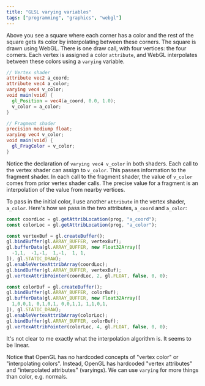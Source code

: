 ```yaml
---
title: "GLSL varying variables"
tags: ["programming", "graphics", "webgl"]
---
```


<div><canvas id="canv" width="200" height="200"></canvas></div>

<script id="vertex-shader" type="x-shader/x-vertex">
  attribute vec2 a_coord;
  attribute vec4 a_color;
  varying vec4 v_color;
  void main(void) {
    gl_Position = vec4(a_coord, 0.0, 1.0);
    v_color = a_color;
  }
</script>

<script id="fragment-shader" type="x-shader/x-fragment">
  precision mediump float;
  varying vec4 v_color;
  void main(void) {
    gl_FragColor = v_color;
  }
</script>

<script>
  const canvas = document.getElementById("canv");
  const gl = canvas.getContext('webgl');

  function createShader(ty, src) {
    const s = gl.createShader(ty);
    gl.shaderSource(s, src);
    gl.compileShader(s);
    if (!gl.getShaderParameter(s, gl.COMPILE_STATUS)) throw gl.getShaderInfoLog(s);
    return s;
  }
  const vertShader = createShader(gl.VERTEX_SHADER, document.getElementById("vertex-shader").innerText);
  const fragShader = createShader(gl.FRAGMENT_SHADER, document.getElementById("fragment-shader").innerText);
  const prog = gl.createProgram();
  gl.attachShader(prog, vertShader);
  gl.attachShader(prog, fragShader);
  gl.linkProgram(prog);

  const coordLoc = gl.getAttribLocation(prog, "a_coord");
  const colorLoc = gl.getAttribLocation(prog, "a_color");

  const vertexBuf = gl.createBuffer();
  gl.bindBuffer(gl.ARRAY_BUFFER, vertexBuf);
  gl.bufferData(gl.ARRAY_BUFFER, new Float32Array([
    -1,1,  -1,-1,  1,-1,  1, 1,
  ]), gl.STATIC_DRAW);
  gl.enableVertexAttribArray(coordLoc);
  gl.bindBuffer(gl.ARRAY_BUFFER, vertexBuf);
  gl.vertexAttribPointer(coordLoc, 2, gl.FLOAT, false, 0, 0);

  const colorBuf = gl.createBuffer();
  gl.bindBuffer(gl.ARRAY_BUFFER, colorBuf);
  gl.bufferData(gl.ARRAY_BUFFER, new Float32Array([
    1,0,0,1, 0,1,0,1, 0,0,1,1, 1,1,0,1,
  ]), gl.STATIC_DRAW);
  gl.enableVertexAttribArray(colorLoc);
  gl.bindBuffer(gl.ARRAY_BUFFER, colorBuf);
  gl.vertexAttribPointer(colorLoc, 4, gl.FLOAT, false, 0, 0);

  gl.useProgram(prog);
  gl.drawArrays(gl.TRIANGLE_FAN, 0, 4);
</script>

Above you see a square where each corner has a color
and the rest of the square gets its color by interpolating between these corners.
The square is drawn using WebGL.
There is one draw call, with four vertices: the four corners.
Each vertex is assigned a color `attribute`,
and WebGL interpolates between these colors using a `varying` variable.

```glsl
// Vertex shader
attribute vec2 a_coord;
attribute vec4 a_color;
varying vec4 v_color;
void main(void) {
  gl_Position = vec4(a_coord, 0.0, 1.0);
  v_color = a_color;
}
```

```glsl
// Fragment shader
precision mediump float;
varying vec4 v_color;
void main(void) {
  gl_FragColor = v_color;
}
```

Notice the declaration of `varying vec4 v_color` in both shaders.
Each call to the vertex shader can assign to `v_color`.
This passes information to the fragment shader.
In each call to the fragment shader,
the value of `v_color` comes from prior vertex shader calls.
The precise value for a fragment is an interpolation of the value from nearby vertices.

To pass in the initial color,
I use another `attribute` in the vertex shader, `a_color`.
Here's how we pass in the two attributes, `a_coord` and `a_color`:

```js
const coordLoc = gl.getAttribLocation(prog, "a_coord");
const colorLoc = gl.getAttribLocation(prog, "a_color");

const vertexBuf = gl.createBuffer();
gl.bindBuffer(gl.ARRAY_BUFFER, vertexBuf);
gl.bufferData(gl.ARRAY_BUFFER, new Float32Array([
  -1,1,  -1,-1,  1,-1,  1, 1,
]), gl.STATIC_DRAW);
gl.enableVertexAttribArray(coordLoc);
gl.bindBuffer(gl.ARRAY_BUFFER, vertexBuf);
gl.vertexAttribPointer(coordLoc, 2, gl.FLOAT, false, 0, 0);

const colorBuf = gl.createBuffer();
gl.bindBuffer(gl.ARRAY_BUFFER, colorBuf);
gl.bufferData(gl.ARRAY_BUFFER, new Float32Array([
  1,0,0,1, 0,1,0,1, 0,0,1,1, 1,1,0,1,
]), gl.STATIC_DRAW);
gl.enableVertexAttribArray(colorLoc);
gl.bindBuffer(gl.ARRAY_BUFFER, colorBuf);
gl.vertexAttribPointer(colorLoc, 4, gl.FLOAT, false, 0, 0);
```

It's not clear to me exactly what the interpolation algorithm is.
It seems to be linear.

Notice that OpenGL has no hardcoded concepts of "vertex color" or "interpolating colors".
Instead, OpenGL has hardcoded "vertex attributes" and "interpolated attributes" (varyings).
We can use `varying` for more things than color, e.g. normals.
